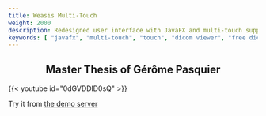 ```yaml
---
title: Weasis Multi-Touch
weight: 2000
description: Redesigned user interface with JavaFX and multi-touch support
keywords: [ "javafx", "multi-touch", "touch", "dicom viewer", "free dicom viewer", "open source dicom viewer", "weasis dicom viewer",  "multi-platform dicom viewer", "pacs viewer" ]
---
```


## <center>Master Thesis of Gérôme Pasquier</center>

{{< youtube id="0dGVDDlD0sQ" >}}

Try it from [the demo server](../../demo)
